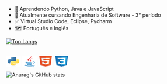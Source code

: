 - 📘 Aprendendo Python, Java e JavaScript
- 💬 Atualmente cursando Engenharia de Software - 3° período
- ✅ Virtual Studio Code, Eclipse, Pycharm
- 🗺️ Português e Inglês

[![Top Langs](https://github-readme-stats.vercel.app/api/top-langs/?username=tajratheodoro&layout=donut)](https://github.com/anuraghazra/github-readme-stats)

<div style="display: inline_block"><br>
<img align="center" alt="Rafa-Python" height="30" width="40" src="https://raw.githubusercontent.com/devicons/devicon/master/icons/python/python-original.svg">
<img align="center" alt="Rafa-Python" height="30" width="40" src="https://raw.githubusercontent.com/devicons/devicon/master/icons/java/java-original.svg">
<img align="center" alt="Rafa-HTML" height="30" width="40" src="https://raw.githubusercontent.com/devicons/devicon/master/icons/html5/html5-original.svg">
<img align="center" alt="Rafa-CSS" height="30" width="40" src="https://raw.githubusercontent.com/devicons/devicon/master/icons/css3/css3-original.svg">
 </div>
 
![Anurag's GitHub stats](https://github-readme-stats.vercel.app/api?username=tajratheodoro&show_icons=true&theme=github_dark)

